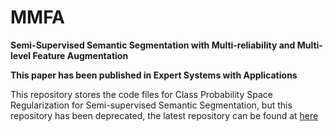 # MMFA
**Semi-Supervised Semantic Segmentation with Multi-reliability and Multi-level Feature Augmentation**


**This paper has been published in Expert Systems with Applications**

This repository stores the code files for Class Probability Space Regularization for Semi-supervised Semantic Segmentation, but this repository has been deprecated, the latest repository can be found at [here](https://github.com/PixelSegTech/MMFA)

